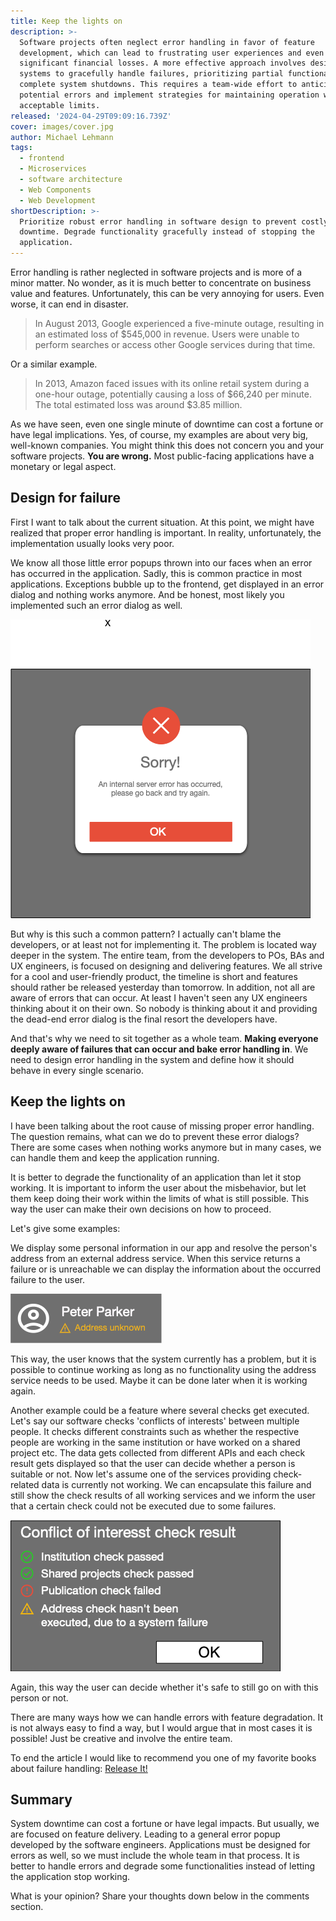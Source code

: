 ```yaml
---
title: Keep the lights on
description: >-
  Software projects often neglect error handling in favor of feature
  development, which can lead to frustrating user experiences and even
  significant financial losses. A more effective approach involves designing
  systems to gracefully handle failures, prioritizing partial functionality over
  complete system shutdowns. This requires a team-wide effort to anticipate
  potential errors and implement strategies for maintaining operation within
  acceptable limits.
released: '2024-04-29T09:09:16.739Z'
cover: images/cover.jpg
author: Michael Lehmann
tags:
  - frontend
  - Microservices
  - software architecture
  - Web Components
  - Web Development
shortDescription: >-
  Prioritize robust error handling in software design to prevent costly
  downtime. Degrade functionality gracefully instead of stopping the
  application.
---
```

Error handling is rather neglected in software projects and is more of a minor matter. No wonder, as it is much better to concentrate on business value and features. Unfortunately, this can be very annoying for users. Even worse, it can end in disaster.

> In August 2013, Google experienced a five-minute outage, resulting in an estimated loss of $545,000 in revenue. Users were unable to perform searches or access other Google services during that time.

Or a similar example.

> In 2013, Amazon faced issues with its online retail system during a one-hour outage, potentially causing a loss of $66,240 per minute. The total estimated loss was around $3.85 million.

As we have seen, even one single minute of downtime can cost a fortune or have legal implications.
Yes, of course, my examples are about very big, well-known companies. You might think this does not concern you and your software projects. **You are wrong.** Most public-facing applications have a monetary or legal aspect.

## Design for failure

First I want to talk about the current situation. At this point, we might have realized that proper error handling is important. In reality, unfortunately, the implementation usually looks very poor.

We know all those little error popups thrown into our faces when an error has occurred in the application. Sadly, this is common practice in most applications. Exceptions bubble up to the frontend, get displayed in an error dialog and nothing works anymore. And be honest, most likely you implemented such an error dialog as well.

![Error popup](images/1749947702253-1ygdumr0xw6.png)

But why is this such a common pattern? I actually can't blame the developers, or at least not for implementing it. The problem is located way deeper in the system. The entire team, from the developers to POs, BAs and UX engineers, is focused on designing and delivering features. We all strive for a cool and user-friendly product, the timeline is short and features should rather be released yesterday than tomorrow. In addition, not all are aware of errors that can occur. At least I haven't seen any UX engineers thinking about it on their own. So nobody is thinking about it and providing the dead-end error dialog is the final resort the developers have.

And that's why we need to sit together as a whole team. **Making everyone deeply aware of failures that can occur and bake error handling in**. We need to design error handling in the system and define how it should behave in every single scenario.

## Keep the lights on

I have been talking about the root cause of missing proper error handling. The question remains, what can we do to prevent these error dialogs? There are some cases when nothing works anymore but in many cases, we can handle them and keep the application running.

It is better to degrade the functionality of an application than let it stop working. It is important to inform the user about the misbehavior, but let them keep doing their work within the limits of what is still possible. This way the user can make their own decisions on how to proceed.

Let's give some examples:

We display some personal information in our app and resolve the person's address from an external address service. When this service returns a failure or is unreachable we can display the information about the occurred failure to the user.

![Degraded address information example](images/1749947702254-cbmw7va9qdj.png)

This way, the user knows that the system currently has a problem, but it is possible to continue working as long as no functionality using the address service needs to be used. Maybe it can be done later when it is working again.

Another example could be a feature where several checks get executed. Let's say our software checks 'conflicts of interests' between multiple people. It checks different constraints such as whether the respective people are working in the same institution or have worked on a shared project etc. The data gets collected from different APIs and each check result gets displayed so that the user can decide whether a person is suitable or not. Now let's assume one of the services providing check-related data is currently not working. We can encapsulate this failure and still show the check results of all working services and we inform the user that a certain check could not be executed due to some failures.

![System failure in checks example](images/1749947702255-jxhy5n5an9q.png)

Again, this way the user can decide whether it's safe to still go on with this person or not.

There are many ways how we can handle errors with feature degradation. It is not always easy to find a way, but I would argue that in most cases it is possible! Just be creative and involve the entire team.

To end the article I would like to recommend you one of my favorite books about failure handling: [Release It!](https://www.amazon.de/Release-Production-Ready-Software-Pragmatic-Programmers/dp/0978739213?language=en_GB\&currency=EUR)

## Summary

System downtime can cost a fortune or have legal impacts. But usually, we are focused on feature delivery. Leading to a general error popup developed by the software engineers. Applications must be designed for errors as well, so we must include the whole team in that process. It is better to handle errors and degrade some functionalities instead of letting the application stop working.

What is your opinion? Share your thoughts down below in the comments section.
